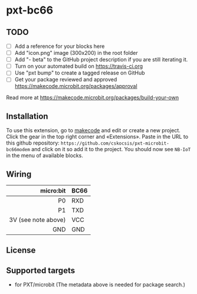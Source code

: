 # pxt-bc66



## TODO

- [ ] Add a reference for your blocks here
- [ ] Add "icon.png" image (300x200) in the root folder
- [ ] Add "- beta" to the GitHub project description if you are still iterating it.
- [ ] Turn on your automated build on https://travis-ci.org
- [ ] Use "pxt bump" to create a tagged release on GitHub
- [ ] Get your package reviewed and approved https://makecode.microbit.org/packages/approval

Read more at https://makecode.microbit.org/packages/build-your-own

## Installation

To use this extension, go to [makecode](https://makecode.microbit.org/) and edit or create a new project. Click the gear in the top right corner and «Extensions». Paste in the URL to this github repository: `https://github.com/cskocsis/pxt-microbit-bc66modem` and click on it so add it to the project. You should now see `NB-IoT` in the menu of available blocks.


## Wiring

micro:bit | BC66
---------:|----------
P0 | RXD
P1 | TXD
3V (see note above) | VCC
GND | GND

## License



## Supported targets

* for PXT/microbit
(The metadata above is needed for package search.)


